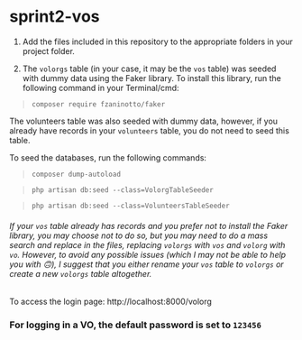 # sprint2-vos

1. Add the files included in this repository to the appropriate folders in your project folder.

2. The `volorgs` table (in your case, it may be the `vos` table) was seeded with dummy data using the Faker library.
To install this library, run the following command in your Terminal/cmd:
> `composer require fzaninotto/faker`  

The volunteers table was also seeded with dummy data, however, if you already have records in your `volunteers` table, you do not need to seed this table.

To seed the databases, run the following commands:
> `composer dump-autoload`

> `php artisan db:seed --class=VolorgTableSeeder`

> `php artisan db:seed --class=VolunteersTableSeeder` 

###### If your `vos` table already has records and you prefer not to install the Faker library, you may choose not to do so, but you may need to do a mass search and replace in the files, replacing `volorgs` with `vos` and `volorg` with `vo`. However, to avoid any possible issues (which I may not be able to help you with 🙃), I suggest that you either rename your `vos` table to `volorgs` or create a new `volorgs` table altogether.

To access the login page: http://localhost:8000/volorg

### For logging in a VO, the default password is set to `123456`
